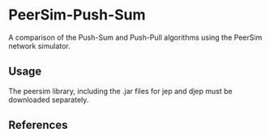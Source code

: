 PeerSim-Push-Sum
================================================================================

A comparison of the Push-Sum and Push-Pull algorithms using the PeerSim network
simulator.



Usage
--------------------------------------------------------------------------------

The peersim library, including the .jar files for jep and djep must be 
downloaded separately.


References
--------------------------------------------------------------------------------
